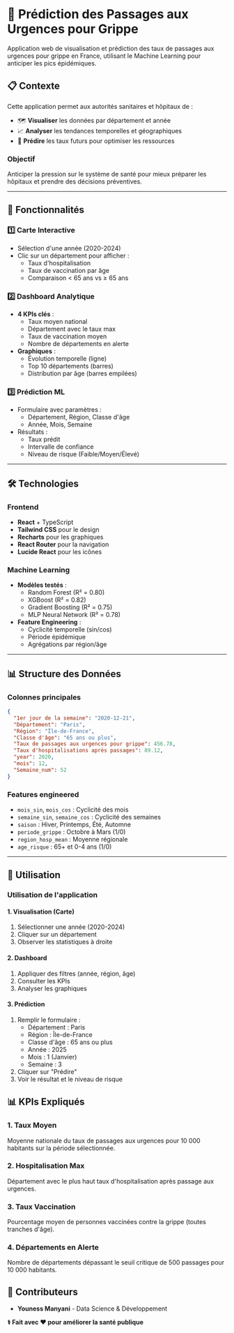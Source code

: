 # 🏥 Prédiction des Passages aux Urgences pour Grippe

Application web de visualisation et prédiction des taux de passages aux urgences pour grippe en France, utilisant le Machine Learning pour anticiper les pics épidémiques.

## 📋 Contexte

Cette application permet aux autorités sanitaires et hôpitaux de :

- 🗺️ **Visualiser** les données par département et année
- 📈 **Analyser** les tendances temporelles et géographiques
- 🔮 **Prédire** les taux futurs pour optimiser les ressources

### Objectif

Anticiper la pression sur le système de santé pour mieux préparer les hôpitaux et prendre des décisions préventives.

---

## 🚀 Fonctionnalités

### 1️⃣ Carte Interactive

- Sélection d'une année (2020-2024)
- Clic sur un département pour afficher :
  - Taux d'hospitalisation
  - Taux de vaccination par âge
  - Comparaison < 65 ans vs ≥ 65 ans

### 2️⃣ Dashboard Analytique

- **4 KPIs clés** :
  - Taux moyen national
  - Département avec le taux max
  - Taux de vaccination moyen
  - Nombre de départements en alerte
- **Graphiques** :
  - Évolution temporelle (ligne)
  - Top 10 départements (barres)
  - Distribution par âge (barres empilées)

### 3️⃣ Prédiction ML

- Formulaire avec paramètres :
  - Département, Région, Classe d'âge
  - Année, Mois, Semaine
- Résultats :
  - Taux prédit
  - Intervalle de confiance
  - Niveau de risque (Faible/Moyen/Élevé)

---

## 🛠️ Technologies

### Frontend

- **React** + TypeScript
- **Tailwind CSS** pour le design
- **Recharts** pour les graphiques
- **React Router** pour la navigation
- **Lucide React** pour les icônes

### Machine Learning

- **Modèles testés** :
  - Random Forest (R² = 0.80)
  - XGBoost (R² = 0.82)
  - Gradient Boosting (R² = 0.75)
  - MLP Neural Network (R² = 0.78)
- **Feature Engineering** :
  - Cyclicité temporelle (sin/cos)
  - Période épidémique
  - Agrégations par région/âge

---

## 📊 Structure des Données

### Colonnes principales

```json
{
  "1er jour de la semaine": "2020-12-21",
  "Département": "Paris",
  "Région": "Île-de-France",
  "Classe d'âge": "65 ans ou plus",
  "Taux de passages aux urgences pour grippe": 456.78,
  "Taux d'hospitalisations après passages": 89.12,
  "year": 2020,
  "mois": 12,
  "Semaine_num": 52
}
```

### Features engineered

- `mois_sin`, `mois_cos` : Cyclicité des mois
- `semaine_sin`, `semaine_cos` : Cyclicité des semaines
- `saison` : Hiver, Printemps, Été, Automne
- `periode_grippe` : Octobre à Mars (1/0)
- `region_hosp_mean` : Moyenne régionale
- `age_risque` : 65+ et 0-4 ans (1/0)

---

## 🎯 Utilisation

### Utilisation de l'application

#### 1. Visualisation (Carte)

1. Sélectionner une année (2020-2024)
2. Cliquer sur un département
3. Observer les statistiques à droite

#### 2. Dashboard

1. Appliquer des filtres (année, région, âge)
2. Consulter les KPIs
3. Analyser les graphiques

#### 3. Prédiction

1. Remplir le formulaire :
   - Département : Paris
   - Région : Île-de-France
   - Classe d'âge : 65 ans ou plus
   - Année : 2025
   - Mois : 1 (Janvier)
   - Semaine : 3
2. Cliquer sur "Prédire"
3. Voir le résultat et le niveau de risque

## 📊 KPIs Expliqués

### 1. Taux Moyen

Moyenne nationale du taux de passages aux urgences pour 10 000 habitants sur la période sélectionnée.

### 2. Hospitalisation Max

Département avec le plus haut taux d'hospitalisation après passage aux urgences.

### 3. Taux Vaccination

Pourcentage moyen de personnes vaccinées contre la grippe (toutes tranches d'âge).

### 4. Départements en Alerte

Nombre de départements dépassant le seuil critique de 500 passages pour 10 000 habitants.

## 👥 Contributeurs

- **Youness Manyani** - Data Science & Développement

**⚕️ Fait avec ❤️ pour améliorer la santé publique**
